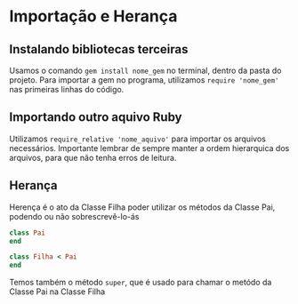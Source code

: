 # Importação e Herança

## Instalando bibliotecas terceiras

Usamos o comando `gem install nome_gem` no terminal, dentro da pasta do projeto. Para importar a gem
no programa, utilizamos `require 'nome_gem'` nas primeiras linhas do código.

## Importando outro aquivo Ruby

Utilizamos `require_relative 'nome_aquivo'` para importar os arquivos necessários. Importante
lembrar de sempre manter a ordem hierarquica dos arquivos, para que não tenha erros de leitura.

## Herança

Herença é o ato da Classe Filha poder utilizar os métodos da Classe Pai, podendo ou não
sobrescrevê-lo-ás

```rb
class Pai
end

class Filha < Pai
end
```

Temos também o método `super`, que é usado para chamar o metódo da Classe Pai na Classe Filha
